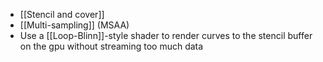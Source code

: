 
* [[Stencil and cover]]
* [[Multi-sampling]] (MSAA)
* Use a [[Loop-Blinn]]-style shader to render curves to the stencil buffer on the gpu without streaming too much data

